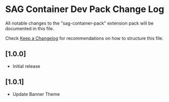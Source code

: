 # SAG Container Dev Pack Change Log
All notable changes to the "sag-container-pack" extension pack will be documented in this file.

Check [Keep a Changelog](http://keepachangelog.com/) for recommendations on how to structure this file.

## [1.0.0]
- Initial release

## [1.0.1]
- Update Banner Theme
